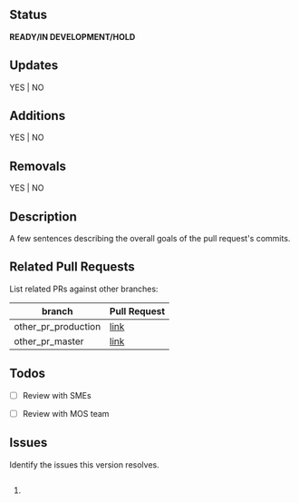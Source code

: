## Status
**READY/IN DEVELOPMENT/HOLD**

## Updates
YES | NO

## Additions
YES | NO

## Removals
YES | NO

## Description
A few sentences describing the overall goals of the pull request's commits.

## Related Pull Requests
List related PRs against other branches:

branch | Pull Request
------ | ------
other_pr_production | [link]()
other_pr_master | [link]()


## Todos
- [ ] Review with SMEs
- [ ] Review with MOS team



## Issues
Identify the issues this version resolves.

```sh

```

1. 

